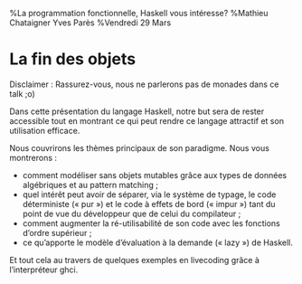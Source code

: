 %La programmation fonctionnelle, Haskell vous intéresse?
%Mathieu Chataigner Yves Parès
%Vendredi 29 Mars



# La fin des objets

Disclaimer :
Rassurez-vous, nous ne parlerons pas de monades dans ce talk ;o)

Dans cette présentation du langage Haskell, notre but sera de rester accessible tout en montrant ce qui peut rendre ce langage attractif et son utilisation efficace.

Nous couvrirons les thèmes principaux de son paradigme. Nous vous montrerons : 
- comment modéliser sans objets mutables grâce aux types de données algébriques et au pattern matching ;
- quel intérêt peut avoir de séparer, via le système de typage, le code déterministe (« pur ») et le code à effets de bord (« impur ») tant du point de vue du développeur que de celui du compilateur ;
- comment augmenter la ré-utilisabilité de son code avec les fonctions d’ordre supérieur ;
- ce qu’apporte le modèle d’évaluation à la demande (« lazy ») de Haskell.

Et tout cela au travers de quelques exemples en livecoding grâce à l’interpréteur ghci.